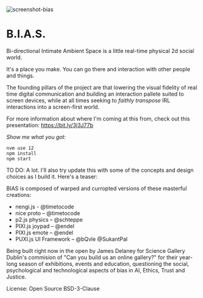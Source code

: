 ![screenshot-bias](https://user-images.githubusercontent.com/5830894/130322063-39100c13-a738-43aa-a607-aa78ac564081.png)

# B.I.A.S. 

Bi-directional Intimate Ambient Space is a little real-time physical 2d social world. 

It's a place you make. You can go there and interaction with other people and things. 

The founding pillars of the project are that lowering the visual fidelity of real time digital communication and building an interaction pallete suited to screen devices, while at all times seeking to _faithly transpose_ IRL interactions into a screen-first world. 

For more information about where I'm coming at this from, check out this presentation: https://bit.ly/3j3J77b

*Show me what you got:*

```
nvm use 12
npm install
npm start
```

TO DO: A lot. I'll also try update this with some of the concepts and design choices as I build it. Here's a teaser:

BIAS is composed of warped and curropted versions of these masterful creations: 
* nengi.js - @timetocode
* nice proto – @timetocode
* p2.js physics – @schteppe
* PIXI.js joypad  – @endel
* PIXI.js emote  – @endel
* PUXI.js UI Framework – @bQvle @SukantPal

Being built right now in the open by James Delaney for Science Gallery Dublin's commision of "Can you build us an online gallery?" for their year-long season of exhibitions, events and education, questioning the social, psychological and technological aspects of bias in AI, Ethics, Trust and Justice.

License: Open Source BSD-3-Clause

